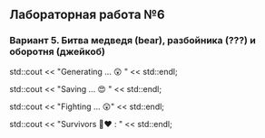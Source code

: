 ## Лабораторная работа №6
### Вариант 5. Битва медведя (bear), разбойника (???) и оборотня (джейкоб)

std::cout << "Generating ... 😲 " << std::endl;

std::cout << "Saving ... 😍 " << std::endl;

std::cout << "Fighting ... 😲" << std::endl;

std::cout << "Survivors 🎉❤️ : " << std::endl;

